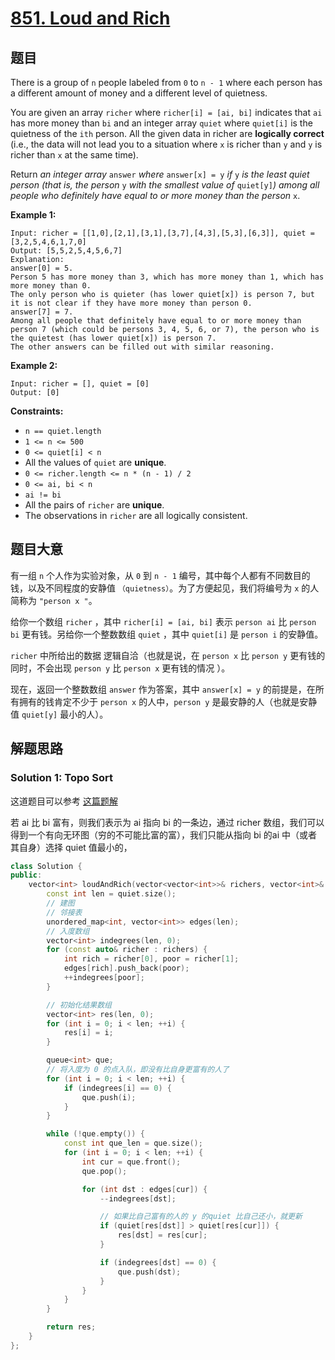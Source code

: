 # [851. Loud and Rich](https://leetcode.com/problems/loud-and-rich/)

## 题目

There is a group of `n` people labeled from `0` to `n - 1` where each person has a different amount of money and a different level of quietness.

You are given an array `richer` where `richer[i] = [ai, bi]` indicates that `ai` has more money than `bi` and an integer array `quiet` where `quiet[i]` is the quietness of the `ith` person. All the given data in richer are **logically correct** (i.e., the data will not lead you to a situation where `x` is richer than `y` and `y` is richer than `x` at the same time).

Return *an integer array* `answer` *where* `answer[x] = y` *if* `y` *is the least quiet person (that is, the person* `y` *with the smallest value of* `quiet[y]`*) among all people who definitely have equal to or more money than the person* `x`.

 

**Example 1:**

```
Input: richer = [[1,0],[2,1],[3,1],[3,7],[4,3],[5,3],[6,3]], quiet = [3,2,5,4,6,1,7,0]
Output: [5,5,2,5,4,5,6,7]
Explanation: 
answer[0] = 5.
Person 5 has more money than 3, which has more money than 1, which has more money than 0.
The only person who is quieter (has lower quiet[x]) is person 7, but it is not clear if they have more money than person 0.
answer[7] = 7.
Among all people that definitely have equal to or more money than person 7 (which could be persons 3, 4, 5, 6, or 7), the person who is the quietest (has lower quiet[x]) is person 7.
The other answers can be filled out with similar reasoning.
```

**Example 2:**

```
Input: richer = [], quiet = [0]
Output: [0]
```

 

**Constraints:**

- `n == quiet.length`
- `1 <= n <= 500`
- `0 <= quiet[i] < n`
- All the values of `quiet` are **unique**.
- `0 <= richer.length <= n * (n - 1) / 2`
- `0 <= ai, bi < n`
- `ai != bi`
- All the pairs of `richer` are **unique**.
- The observations in `richer` are all logically consistent.

## 题目大意

有一组 `n` 个人作为实验对象，从 `0` 到 `n - 1` 编号，其中每个人都有不同数目的钱，以及不同程度的安静值 `（quietness）`。为了方便起见，我们将编号为 `x` 的人简称为 `"person x "`。

给你一个数组 `richer` ，其中 `richer[i] = [ai, bi]` 表示 `person ai` 比 `person bi` 更有钱。另给你一个整数数组 `quiet` ，其中 `quiet[i]` 是 `person i` 的安静值。

`richer` 中所给出的数据 逻辑自洽（也就是说，在 `person x` 比 `person y` 更有钱的同时，不会出现 `person y` 比 `person x` 更有钱的情况 ）。

现在，返回一个整数数组 `answer` 作为答案，其中 `answer[x] = y` 的前提是，在所有拥有的钱肯定不少于 `person x` 的人中，`person y` 是最安静的人（也就是安静值 `quiet[y]` 最小的人）。


## 解题思路


### Solution 1: Topo Sort

这道题目可以参考 [这篇题解](https://books.halfrost.com/leetcode/ChapterFour/0800~0899/0851.Loud-and-Rich/)

若 ai 比 bi 富有，则我们表示为 ai 指向 bi 的一条边，通过 richer 数组，我们可以得到一个有向无环图（穷的不可能比富的富），我们只能从指向 bi 的ai 中（或者其自身）选择 quiet 值最小的，

````c++
class Solution {
public:
    vector<int> loudAndRich(vector<vector<int>>& richers, vector<int>& quiet) {
        const int len = quiet.size();
        // 建图
        // 邻接表
        unordered_map<int, vector<int>> edges(len);
        // 入度数组
        vector<int> indegrees(len, 0);
        for (const auto& richer : richers) {
            int rich = richer[0], poor = richer[1];
            edges[rich].push_back(poor);
            ++indegrees[poor];
        }

        // 初始化结果数组
        vector<int> res(len, 0);
        for (int i = 0; i < len; ++i) {
            res[i] = i;
        }

        queue<int> que;
        // 将入度为 0 的点入队，即没有比自身更富有的人了
        for (int i = 0; i < len; ++i) {
            if (indegrees[i] == 0) {
                que.push(i);
            }
        }

        while (!que.empty()) {
            const int que_len = que.size();
            for (int i = 0; i < len; ++i) {
                int cur = que.front();
                que.pop();

                for (int dst : edges[cur]) {
                    --indegrees[dst];

                    // 如果比自己富有的人的 y 的quiet 比自己还小，就更新
                    if (quiet[res[dst]] > quiet[res[cur]]) {
                        res[dst] = res[cur];
                    }

                    if (indegrees[dst] == 0) {
                        que.push(dst);
                    }
                }
            }
        }

        return res;
    }
};
````
